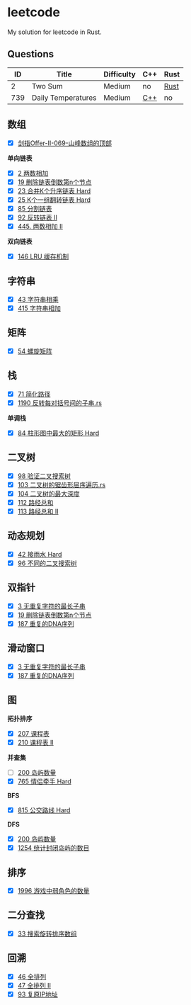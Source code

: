 # leetcode

My solution for leetcode in Rust.

## Questions

| ID  | Title              | Difficulty | C++       | Rust |
| --- | ------------------ | ------     | ---       |----|
|  2  | Two Sum            | Medium     | no        | [Rust](Rust/链表/2-两数相加.rs) |
| 739 | Daily Temperatures | Medium | [C++](C++/739-20Daily-Temperatures.cpp) | no   |



## 数组

- [x] [剑指Offer-II-069-山峰数组的顶部](数组/剑指Offer-II-069-山峰数组的顶部.rs)


**单向链表**

- [x] [2 两数相加](链表/2-两数相加.rs)
- [x] [19 删除链表倒数第n个节点](链表/19-删除链表倒数第n个节点.rs)   
- [x] [23 合并K个升序链表 Hard](链表/23-合并K个升序链表.rs)   
- [x] [25 K个一组翻转链表 Hard](链表/25-K个一组翻转链表.rs)  
- [x] [85 分割链表](链表/85-分割链表.rs)
- [x] [92 反转链表 II](链表/92-反转链表II.rs) 
- [x] [445. 两数相加 II](链表/445-两数相加-II.rs)

**双向链表**  

- [x] [146 LRU 缓存机制](双向链表/146-LRU缓存机制.rs)

## 字符串

- [x] [43 字符串相乘](字符串/43-字符串相乘.rs)
- [x] [415 字符串相加](字符串/415-字符串相加.rs) 

## 矩阵

- [x] [54 螺旋矩阵](矩阵/54-螺旋矩阵.rs)

## 栈

- [x] [71 简化路径](栈/71-简化路经.rs)   
- [x] [1190 反转每对括号间的子串.rs](栈/反转每队括号间的子串.rs)

**单调栈**

- [x] [84 柱形图中最大的矩形 Hard](栈/84-柱形图中最大的矩形.rs)

## 二叉树

- [x] [98 验证二叉搜索树](二叉树/98-验证二叉搜索树.rs)
- [x] [103 二叉树的锯齿形层序遍历.rs](二叉树/103-二叉树的锯齿形层序遍历.rs)
- [x] [104 二叉树的最大深度](二叉树/104-二叉树的最大深度.rs)
- [x] [112 路经总和](二叉树/112-路经总和.rs)
- [x] [113 路经总和 II](二叉树/113-路经总和II.rs)

## 动态规划

- [x] [42 接雨水 Hard](动态规划/42-接雨水.rs)  
- [x] [96 不同的二叉搜索树](动态规划/96-不同的二叉搜索树.rs)

## 双指针

- [x] [3 无重复字符的最长子串](双指针/3-无重复字符的最长子串.rs)    
- [x] [19 删除链表倒数第n个节点](链表/19-删除链表倒数第n个节点.rs)  
- [x] [187 重复的DNA序列](双指针/187-重复的DNA序列.rs)

## 滑动窗口

- [x] [3 无重复字符的最长子串](滑动窗口/3-无重复字符的最长子串.rs)
- [x] [187 重复的DNA序列](滑动窗口/187-重复的DNA序列.rs)

## 图

**拓扑排序**   

- [x] [207 课程表](图/207-课程表.rs)
- [x] [210 课程表 II](图/210-课程表II.rs)  

**并查集**

- [ ] [200 岛屿数量](并查集/200-岛屿数量.rs)
- [x] [765 情侣牵手 Hard](并查集/765-情侣牵手.rs)  

**BFS**

- [x] [815 公交路线 Hard](图/815-公交路线.rs)  

**DFS**

- [x] [200 岛屿数量](图/200-岛屿数量.rs)
- [x] [1254 统计封闭岛屿的数目](图/1254-统计封闭岛屿的数目.rs)

## 排序

- [x] [1996 游戏中弱角色的数量](排序/1996-游戏中弱角色的数量.rs)  

## 二分查找

- [x] [33 搜索旋转排序数组](二分查找/33-搜索旋转排序数组.rs)  

## 回溯

- [x] [46 全排列](回溯/46-全排列.rs)
- [x] [47 全排列 II](回溯/47-全排列II.rs)
- [x] [93 复原IP地址](回溯/93-复原IP地址.rs)